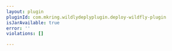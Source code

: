 ```yaml
---
layout: plugin
pluginId: com.mkring.wildlydeplyplugin.deploy-wildfly-plugin
isJarAvailable: true
error: ''
violations: []

---
```

